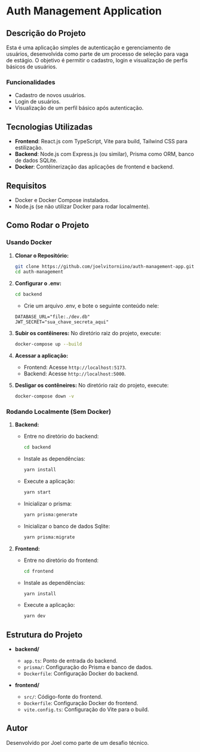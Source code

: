 
# Auth Management Application

## Descrição do Projeto

Esta é uma aplicação simples de autenticação e gerenciamento de usuários, desenvolvida como parte de um processo de seleção para vaga de estágio. O objetivo é permitir o cadastro, login e visualização de perfis básicos de usuários.

### Funcionalidades

- Cadastro de novos usuários.
- Login de usuários.
- Visualização de um perfil básico após autenticação.

## Tecnologias Utilizadas

- **Frontend**: React.js com TypeScript, Vite para build, Tailwind CSS para estilização.
- **Backend**: Node.js com Express.js (ou similar), Prisma como ORM, banco de dados SQLite.
- **Docker**: Contêinerização das aplicações de frontend e backend.

## Requisitos

- Docker e Docker Compose instalados.
- Node.js (se não utilizar Docker para rodar localmente).

## Como Rodar o Projeto

### Usando Docker

1. **Clonar o Repositório:**
   ```bash
   git clone https://github.com/joelvitorniino/auth-management-app.git
   cd auth-management
   ```
2. **Configurar o .env:**
   ```bash
   cd backend
   ```
   - Crie um arquivo .env, e bote o seguinte conteúdo nele:
   ```
   DATABASE_URL="file:./dev.db"
   JWT_SECRET="sua_chave_secreta_aqui"
   ```

2. **Subir os contêineres:**
   No diretório raiz do projeto, execute:
   ```bash
   docker-compose up --build
   ```

3. **Acessar a aplicação:**
   - Frontend: Acesse `http://localhost:5173`.
   - Backend: Acesse `http://localhost:5000`.
  
4. **Desligar os contêneires:**
   No diretório raiz do projeto, execute:
   ```bash
   docker-compose down -v
   ```
### Rodando Localmente (Sem Docker)

1. **Backend:**
   - Entre no diretório do backend:
     ```bash
     cd backend
     ```
   - Instale as dependências:
     ```bash
     yarn install
     ```
   - Execute a aplicação:
     ```bash
     yarn start
     ```
   - Inicializar o prisma:
     ```bash
     yarn prisma:generate
     ```
   - Inicializar o banco de dados Sqlite:
     ```bash
     yarn prisma:migrate
     ```

2. **Frontend:**
   - Entre no diretório do frontend:
     ```bash
     cd frontend
     ```
   - Instale as dependências:
     ```bash
     yarn install
     ```
   - Execute a aplicação:
     ```bash
     yarn dev
     ```

## Estrutura do Projeto

- **backend/**
  - `app.ts`: Ponto de entrada do backend.
  - `prisma/`: Configuração do Prisma e banco de dados.
  - `Dockerfile`: Configuração Docker do backend.
  
- **frontend/**
  - `src/`: Código-fonte do frontend.
  - `Dockerfile`: Configuração Docker do frontend.
  - `vite.config.ts`: Configuração do Vite para o build.

## Autor

Desenvolvido por Joel como parte de um desafio técnico.
